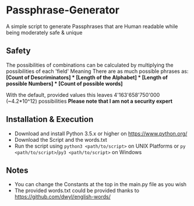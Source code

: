 # Passphrase-Generator
A simple script to generate Passphrases that are Human readable while being moderately safe &amp; unique

## Safety
The possibilities of combinations can be calculated by multiplying the possibilities of each 'field'
Meaning There are as much possible phrases as:<br>
__[Count of Descriminators] * [Length of the Alphabet] * [Length of possible Numbers] * [Count of possible words]__

With the default, provided values this leaves
4'163'658'750'000 (~4.2*10^12) possibilities
**Please note that I am not a security expert**

## Installation & Execution
+ Download and install Python 3.5.x or higher on https://www.python.org/
+ Download the Script and the words.txt
+ Run the script using `python3 <path/to/script>` on UNIX Platforms or `py <path/to/script>`/`py3 <path/to/script>` on Windows

## Notes
+ You can change the Constants at the top in the main.py file as you wish
+ The provided words.txt could be provided thanks to https://github.com/dwyl/english-words/
